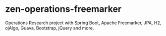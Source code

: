 # zen-operations-freemarker
Operations Research project with Spring Boot, Apache Freemarker, JPA, H2, ojAlgo, Guava, Bootstrap, jQuery and more.

